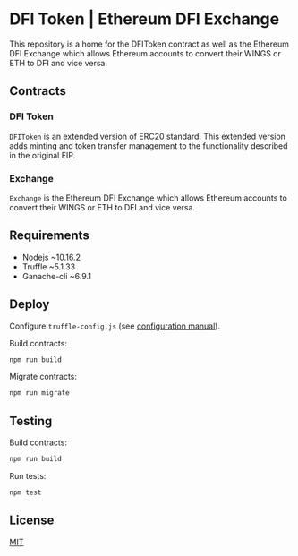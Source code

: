 # DFI Token | Ethereum DFI Exchange

This repository is a home for the DFIToken contract as well as the Ethereum DFI Exchange which allows Ethereum accounts to convert their WINGS or ETH to DFI and vice versa.

## Contracts

### DFI Token

`DFIToken` is an extended version of ERC20 standard. This extended version adds minting and token transfer management to the functionality described in the original EIP.

### Exchange

`Exchange` is the Ethereum DFI Exchange which allows Ethereum accounts to convert their WINGS or ETH to DFI and vice versa.

## Requirements

- Nodejs ~10.16.2
- Truffle ~5.1.33
- Ganache-cli ~6.9.1

## Deploy

Configure `truffle-config.js` (see [configuration manual](http://truffleframework.com/docs/advanced/configuration)).

Build contracts:

```bash
npm run build
```

Migrate contracts:

```bash
npm run migrate
```

## Testing

Build contracts:

```bash
npm run build
```

Run tests:

```bash
npm test
```

## License

[MIT](./LICENSE)
